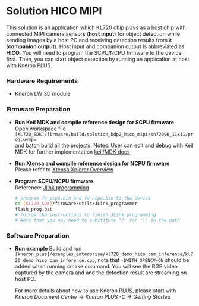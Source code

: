# Solution HICO MIPI

This solution is an application which KL720 chip plays as a host chip with connected MIPI camera sensors (**host input**) for object detection while sending images by a host PC and receiving detection results from it (**companion output**). Host input and companion output is abbreviated as **HICO**. You will need to program the SCPU/NCPU firmware to the device first. Then, you can start object detection by running an application at host with Kneron PLUS.

### Hardware Requirements

- Kneron LW 3D module  


### Firmware Preparation

- **Run Keil MDK and compile reference design for SCPU firmware**  
    Open workspace file `[KL720_SDK]/firmware/build/solution_kdp2_hico_mipi/sn72096_11x11/proj.uvmpw`  
    and batch build all the projects.
    Notes:
    User can edit and debug with Keil MDK for further implementation  [keil/MDK docs](https://www2.keil.com/mdk5/docs)

- **Run Xtensa and compile reference design for NCPU firmware**  
    Please refer to [Xtensa Xplorer Overview](xtensa.md) 

- **Program SCPU/NCPU firmware**  
    Reference:  [Jlink programming](../flash_management/flash_management.md#4-program-flash-via-jtagswd-interface)  
    ```bash
    # program fw_scpu.bin and fw_ncpu.bin to the device  
    cd [KL720_SDK]/firmware/utils/JLink_programmer  
    flash_prog.bat 
    # follow the instructions to finish JLink programming
    # Note that you may need to substitute '/' for '\' in the path
    ```

### Software Preparation

- **Run example**
    Build and run `[kneron_plus]/examples_enterprise/kl720_demo_hico_cam_inference/kl720_demo_hico_cam_inference.cpp`, note that `-DWITH_OPENCV=ON` should be added when running cmake command. You will see the RGB video captured by the camera and and the detection result are streaming on host PC. 
    
    For more details about how to use Kneron PLUS, please start with *Kneron Document Center -> Kneron PLUS -C -> Getting Started*

